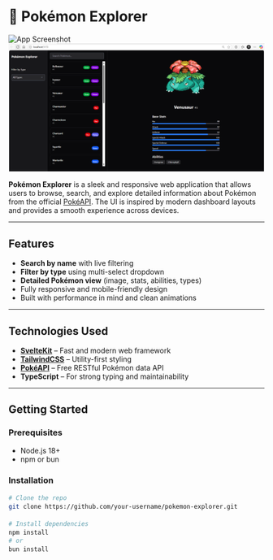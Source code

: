 # 🧭 Pokémon Explorer

![App Screenshot](./screenshot.png)
![Preview](./static/screenshot.png)


**Pokémon Explorer** is a sleek and responsive web application that allows users to browse, search, and explore detailed information about Pokémon from the official [PokéAPI](https://pokeapi.co/). The UI is inspired by modern dashboard layouts and provides a smooth experience across devices.

---

##  Features

-  **Search by name** with live filtering
-  **Filter by type** using multi-select dropdown
-  **Detailed Pokémon view** (image, stats, abilities, types)
-   Fully responsive and mobile-friendly design
-   Built with performance in mind and clean animations

---

## Technologies Used

- **[SvelteKit](https://kit.svelte.dev/)** – Fast and modern web framework
- **[TailwindCSS](https://tailwindcss.com/)** – Utility-first styling
- **[PokéAPI](https://pokeapi.co/)** – Free RESTful Pokémon data API
- **TypeScript** – For strong typing and maintainability

---

## Getting Started

### Prerequisites

- Node.js 18+
- npm or bun

### Installation

```bash
# Clone the repo
git clone https://github.com/your-username/pokemon-explorer.git

# Install dependencies
npm install
# or
bun install
